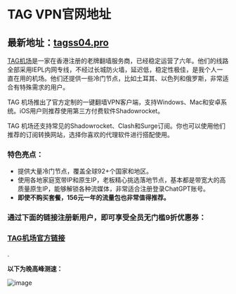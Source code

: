 # TAG VPN官网地址

## 最新地址：[tagss04.pro](https://tagss04.pro/#/auth/d2RtVGgb)

[TAG机场](https://tagss04.pro/#/auth/d2RtVGgb)是一家在香港注册的老牌翻墙服务商，已经稳定运营了六年。他们的线路全部采用IEPL内网专线，不经过长城防火墙，延迟低，稳定性极佳，是我个人一直在用的机场。他们还提供一些冷门节点，比如土耳其、以色列和俄罗斯，非常适合有特殊需求的用户。

TAG 机场推出了官方定制的一键翻墙VPN客户端，支持Windows、Mac和安卓系统。iOS用户则推荐使用第三方付费软件Shadowrocket。

TAG 机场还支持常见的Shadowrocket、Clash和Surge订阅。你也可以使用他们推荐的订阅转换网站，选择你喜欢的代理软件进行搭配使用。

### 特色亮点：

- 提供大量冷门节点，覆盖全球92+个国家和地区。
- 使用各地家庭宽带IP和原生IP，老板精心挑选落地节点，基本都是带宽大的高质量原生IP，能够解锁各种流媒体，非常适合注册登录ChatGPT账号。
- **即使不购买套餐，156元一年的流量包也非常值得推荐。**

### 通过下面的链接注册新用户，即可享受全员无门槛9折优惠券：

### [TAG机场官方链接](https://tagss04.pro/#/auth/d2RtVGgb)

.

**以下为晚高峰测速：**

![image](https://github.com/user-attachments/assets/3c10bd42-6826-4306-9a3d-ecd8dfb845e9)
